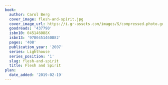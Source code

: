 ```yaml
---
book:
  author: Carol Berg
  cover_image: flesh-and-spirit.jpg
  cover_image_url: https://i.gr-assets.com/images/S/compressed.photo.goodreads.com/books/1431493610l/437790._SY475_.jpg
  goodreads: '437790'
  isbn10: 045146088X
  isbn13: '9780451460882'
  pages: '408'
  publication_year: '2007'
  series: Lighthouse
  series_position: '1'
  slug: flesh-and-spirit
  title: Flesh and Spirit
plan:
  date_added: '2019-02-19'
---
```

